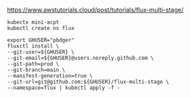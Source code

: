 https://www.awstutorials.cloud/post/tutorials/flux-multi-stage/


```
kubectx mini-acpt
kubectl create ns flux

export GHUSER="pbdger"
fluxctl install \
--git-user=${GHUSER} \
--git-email=${GHUSER}@users.noreply.github.com \
--git-path=prod \
--git-branch=main \
--manifest-generation=true \
--git-url=git@github.com:${GHUSER}/flux-multi-stage \
--namespace=flux | kubectl apply -f -


```
